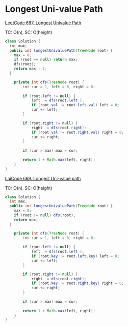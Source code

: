# Longest Uni-value Path

[LeetCode 687. Longest Univalue Path](https://leetcode.com/problems/longest-univalue-path/)

TC: O(n), SC: O(height)
```java
class Solution {
  int max;
  public int longestUnivaluePath(TreeNode root) {
    max = 0;
    if (root == null) return max;
    dfs(root);
    return max - 1;
  }

    private int dfs(TreeNode root) {
        int cur = 1, left = 0, right = 0;
        
        if (root.left != null) {
            left  = dfs(root.left );
            if (root.val != root.left.val) left = 0;
            cur += left;
        }

        if (root.right != null) {
            right  = dfs(root.right);
            if (root.val != root.right.val) right = 0;
            cur += right;
        }
        
        if (cur > max) max = cur;
        
        return 1 + Math.max(left, right);
    }
}
```
[LaiCode 669. Longest Uni-value path](https://app.laicode.io/app/problem/669)

TC: O(n), SC: O(height)
```java
class Solution {
  int max;
  public int longestUnivaluePath(TreeNode root) {
    max = 0;
    if (root != null) dfs(root);
    return max;
  }

    private int dfs(TreeNode root) {
        int cur = 1, left = 0, right = 0;
        
        if (root.left != null) {
            left  = dfs(root.left );
            if (root.key != root.left.key) left = 0;
            cur += left;
        }

        if (root.right != null) {
            right  = dfs(root.right);
            if (root.key != root.right.key) right = 0;
            cur += right;
        }
        
        if (cur > max) max = cur;
        
        return 1 + Math.max(left, right);
    }
}
```